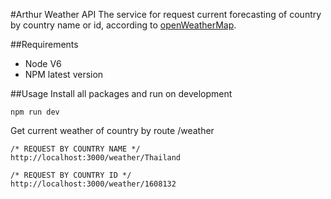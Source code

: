 #Arthur Weather API
The service for request current forecasting of country by country name or id, according to [openWeatherMap](http://openweathermap.org/current).

##Requirements
* Node V6
* NPM latest version

##Usage
Install all packages and run on development

	npm run dev

Get current weather of country by route /weather
	
	/* REQUEST BY COUNTRY NAME */
	http://localhost:3000/weather/Thailand
	
	/* REQUEST BY COUNTRY ID */
	http://localhost:3000/weather/1608132